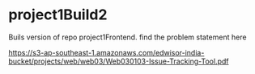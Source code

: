 # project1Build2

Buils version of repo project1Frontend. find the problem statement here

https://s3-ap-southeast-1.amazonaws.com/edwisor-india-bucket/projects/web/web03/Web030103-Issue-Tracking-Tool.pdf
